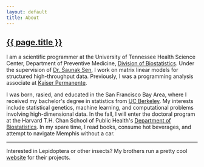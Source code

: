 ```yaml
---
layout: default
title: About
---
```


<h2><a href="{{ page.url }}" style="color:inherit">{{ page.title }}</a></h2>

I am a scientific programmer at the University of Tennessee Health Science Center, Department of Preventive Medicine, [Division of Biostatistics](https://www.uthsc.edu/prevmed/biostatistics/index.php). Under the supervision of [Dr. &#346;aunak Sen](http://senresearch.org), I work on matrix linear models for structured high-throughput data. Previously, I was a programming analysis associate at [Kaiser Permanente](https://healthy.kaiserpermanente.org). 

I was born, rasied, and educated in the San Francisco Bay Area, where I received my bachelor's degree in statistics from [UC Berkeley](http://statistics.berkeley.edu). My interests include statistical genetics, machine learning, and computational problems involving high-dimensional data. In the fall, I will enter the doctoral program at the Harvard T.H. Chan School of Public Health's [Department of Biostatistics](https://www.hsph.harvard.edu/biostatistics). In my spare time, I read books, consume hot beverages, and attempt to navigate Memphis without a car. 

---

Interested in Lepidoptera or other insects? My brothers run a pretty cool [website](http://www.lianginsects.com) for their projects. 